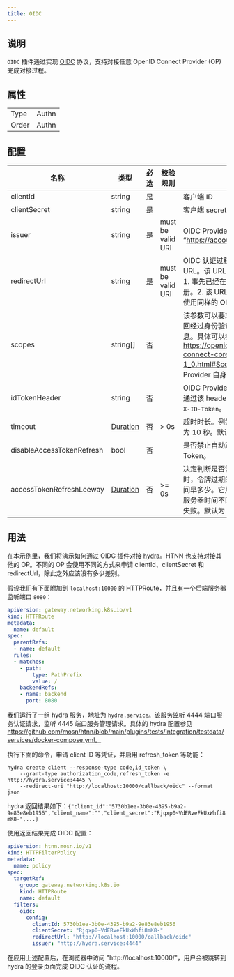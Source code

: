 ```yaml
---
title: OIDC
---
```


## 说明

`OIDC` 插件通过实现 [OIDC](https://openid.net/developers/how-connect-works/) 协议，支持对接任意 OpenID Connect Provider (OP) 完成对接过程。

## 属性

|       |         |
|-------|---------|
| Type  | Authn   |
| Order | Authn   |

## 配置

| 名称                      | 类型                                        | 必选 | 校验规则          | 说明                                                                                                                                                    |
|---------------------------|---------------------------------------------|------|-------------------|---------------------------------------------------------------------------------------------------------------------------------------------------------|
| clientId                  | string                                      | 是   |                   | 客户端 ID                                                                                                                                               |
| clientSecret              | string                                      | 是   |                   | 客户端 secret                                                                                                                                           |
| issuer                    | string                                      | 是   | must be valid URI | OIDC Provider 的 URI，如 “https://accounts.google.com”                                                                                                  |
| redirectUrl               | string                                      | 是   | must be valid URI | OIDC 认证过程中重定向用户的 URL。该 URL 需要满足两个条件：1. 事先已经在 OIDC Provider 中注册。2. 该 URL 和用户访问的 URL 使用同样的 OIDC 插件配置。   |
| scopes                    | string[]                                    | 否   |                   | 该参数可以要求 OIDC Provider 返回经过身份验证的用户的更多信息。具体可以参考 https://openid.net/specs/openid-connect-core-1_0.html#ScopeClaims 和所用的 Provider 自身的文档。 |
| idTokenHeader             | string                                      | 否   |                   | OIDC Provider 返回的 ID Token 将通过该 header 传给上游。默认为 `X-ID-Token`。                                                                            |
| timeout                   | [Duration](../../type#duration)             | 否   | > 0s              | 超时时长。例如，`10s` 表示超时时间为 10 秒。默认值为 3s。                                                                                              |
| disableAccessTokenRefresh | bool                                        | 否   |                   | 是否禁止自动刷新 Access Token。                                                                                                                        |
| accessTokenRefreshLeeway  | [Duration](../../type#duration)             | 否   | >= 0s             | 决定判断是否需要刷新过期令牌时，令牌过期的时间比实际过期时间早多少。它用于避免因客户端与服务器时间不匹配而导致自动刷新失败。默认为 10 秒。           |

## 用法

在本示例里，我们将演示如何通过 OIDC 插件对接 [hydra](https://github.com/ory/hydra)。HTNN 也支持对接其他的 OP。不同的 OP 会使用不同的方式来申请 clientId、clientSecret 和 redirectUrl，除此之外应该没有多少差别。

假设我们有下面附加到 `localhost:10000` 的 HTTPRoute，并且有一个后端服务器监听端口 `8080`：

```yaml
apiVersion: gateway.networking.k8s.io/v1
kind: HTTPRoute
metadata:
  name: default
spec:
  parentRefs:
  - name: default
  rules:
  - matches:
    - path:
        type: PathPrefix
        value: /
    backendRefs:
    - name: backend
      port: 8080
```

我们运行了一组 hydra 服务，地址为 `hydra.service`。该服务监听 4444 端口服务认证请求，监听 4445 端口服务管理请求。具体的 hydra 配置参见 https://github.com/mosn/htnn/blob/main/plugins/tests/integration/testdata/services/docker-compose.yml。

执行下面的命令，申请 client ID 等凭证，并启用 refresh_token 等功能：

```shell
hydra create client --response-type code,id_token \
	--grant-type authorization_code,refresh_token -e http://hydra.service:4445 \
	--redirect-uri "http://localhost:10000/callback/oidc" --format json
```

hydra 返回结果如下：`{"client_id":"5730b1ee-3b0e-4395-b9a2-9e83e8eb1956","client_name":"","client_secret":"Rjqxp0~VdERveFkUxWhfi8mK8-",...}`

使用返回结果完成 OIDC 配置：

```yaml
apiVersion: htnn.mosn.io/v1
kind: HTTPFilterPolicy
metadata:
  name: policy
spec:
  targetRef:
    group: gateway.networking.k8s.io
    kind: HTTPRoute
    name: default
  filters:
    oidc:
      config:
        clientId: 5730b1ee-3b0e-4395-b9a2-9e83e8eb1956
        clientSecret: "Rjqxp0~VdERveFkUxWhfi8mK8-"
        redirectUrl: "http://localhost:10000/callback/oidc"
        issuer: "http://hydra.service:4444"
```

在应用上述配置后，在浏览器中访问 "http://localhost:10000/"，用户会被跳转到 hydra 的登录页面完成 OIDC 认证的流程。
